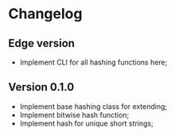 # Changelog

## Edge version

- Implement CLI for all hashing functions here;

## Version 0.1.0

- Implement base hashing class for extending;
- Implement bitwise hash function;
- Implement hash for unique short strings;
